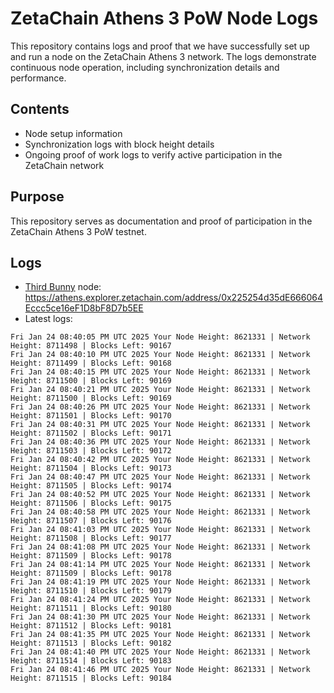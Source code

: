 # ZetaChain Athens 3 PoW Node Logs
This repository contains logs and proof that we have successfully set up and run a node on the ZetaChain Athens 3 network. The logs demonstrate continuous node operation, including synchronization details and performance.

## Contents
- Node setup information
- Synchronization logs with block height details
- Ongoing proof of work logs to verify active participation in the ZetaChain network

## Purpose
This repository serves as documentation and proof of participation in the ZetaChain Athens 3 PoW testnet.

## Logs

- [Third Bunny](https://thirdbunny.xyz/) node: https://athens.explorer.zetachain.com/address/0x225254d35dE666064Eccc5ce16eF1D8bF8D7b5EE
- Latest logs:
```
Fri Jan 24 08:40:05 PM UTC 2025 Your Node Height: 8621331 | Network Height: 8711498 | Blocks Left: 90167
Fri Jan 24 08:40:10 PM UTC 2025 Your Node Height: 8621331 | Network Height: 8711499 | Blocks Left: 90168
Fri Jan 24 08:40:15 PM UTC 2025 Your Node Height: 8621331 | Network Height: 8711500 | Blocks Left: 90169
Fri Jan 24 08:40:21 PM UTC 2025 Your Node Height: 8621331 | Network Height: 8711500 | Blocks Left: 90169
Fri Jan 24 08:40:26 PM UTC 2025 Your Node Height: 8621331 | Network Height: 8711501 | Blocks Left: 90170
Fri Jan 24 08:40:31 PM UTC 2025 Your Node Height: 8621331 | Network Height: 8711502 | Blocks Left: 90171
Fri Jan 24 08:40:36 PM UTC 2025 Your Node Height: 8621331 | Network Height: 8711503 | Blocks Left: 90172
Fri Jan 24 08:40:42 PM UTC 2025 Your Node Height: 8621331 | Network Height: 8711504 | Blocks Left: 90173
Fri Jan 24 08:40:47 PM UTC 2025 Your Node Height: 8621331 | Network Height: 8711505 | Blocks Left: 90174
Fri Jan 24 08:40:52 PM UTC 2025 Your Node Height: 8621331 | Network Height: 8711506 | Blocks Left: 90175
Fri Jan 24 08:40:58 PM UTC 2025 Your Node Height: 8621331 | Network Height: 8711507 | Blocks Left: 90176
Fri Jan 24 08:41:03 PM UTC 2025 Your Node Height: 8621331 | Network Height: 8711508 | Blocks Left: 90177
Fri Jan 24 08:41:08 PM UTC 2025 Your Node Height: 8621331 | Network Height: 8711509 | Blocks Left: 90178
Fri Jan 24 08:41:14 PM UTC 2025 Your Node Height: 8621331 | Network Height: 8711509 | Blocks Left: 90178
Fri Jan 24 08:41:19 PM UTC 2025 Your Node Height: 8621331 | Network Height: 8711510 | Blocks Left: 90179
Fri Jan 24 08:41:24 PM UTC 2025 Your Node Height: 8621331 | Network Height: 8711511 | Blocks Left: 90180
Fri Jan 24 08:41:30 PM UTC 2025 Your Node Height: 8621331 | Network Height: 8711512 | Blocks Left: 90181
Fri Jan 24 08:41:35 PM UTC 2025 Your Node Height: 8621331 | Network Height: 8711513 | Blocks Left: 90182
Fri Jan 24 08:41:40 PM UTC 2025 Your Node Height: 8621331 | Network Height: 8711514 | Blocks Left: 90183
Fri Jan 24 08:41:46 PM UTC 2025 Your Node Height: 8621331 | Network Height: 8711515 | Blocks Left: 90184
```
